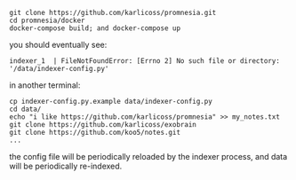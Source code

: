```
git clone https://github.com/karlicoss/promnesia.git
cd promnesia/docker
docker-compose build; and docker-compose up
```
you should eventually see:
```
indexer_1  | FileNotFoundError: [Errno 2] No such file or directory: '/data/indexer-config.py'
```

in another terminal:

```
cp indexer-config.py.example data/indexer-config.py
cd data/
echo "i like https://github.com/karlicoss/promnesia" >> my_notes.txt
git clone https://github.com/karlicoss/exobrain
git clone https://github.com/koo5/notes.git
...
```
the config file will be periodically reloaded by the indexer process, and data will be periodically re-indexed.

